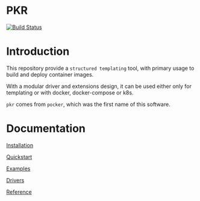 # PKR

[![Build Status](https://travis-ci.org/altairengineering/pkr.svg?branch=master)](https://travis-ci.org/altairengineering/pkr)

# Introduction
This repository provide a `structured templating` tool, with primary usage to build and deploy container images.

With a modular driver and extensions design, it can be used either only for templating or with docker, docker-compose or k8s.

`pkr` comes from `pocker`, which was the first name of this software.

# Documentation

[Installation](doc/installation.md)

[Quickstart](doc/quickstart.md)

[Examples](doc/examples.md)

[Drivers](doc/drivers.md)

[Reference](doc/reference.md)
